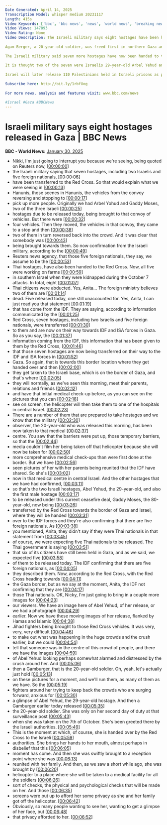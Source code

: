 ```yaml
---
Date Generated: April 14, 2025
Transcription Model: whisper medium 20231117
Length: 415s
Video Keywords: ['bbc', 'bbc news', 'news', 'world news', 'breaking news', 'us news', 'world', 'america', 'usa', 'usa news', 'india news', 'Israel', 'Gaza', 'Hostages', 'Thailand']
Video Views: 147893
Video Rating: None
Video Description: The Israeli military says eight hostages have been handed over to the Red Cross in Gaza as part of a third release of hostages since a ceasefire deal between Israel and Hamas began on 19 January.
 
Agam Berger, a 20-year-old soldier, was freed first in northern Gaza and is now back in Israel.
 
The Israeli military said seven more hostages have now been handed to the Red Cross in Gaza.
 
It is thought two of the seven were Israelis 29-year-old Arbel Yehud and 80-year-old Gadi Moses - while the five others were foreign nationals, believed to be Thai.
 
Israel will later release 110 Palestinians held in Israeli prisons as part of the exchange, according to Hamas.
 
Subscribe here: http://bit.ly/1rbfUog
 
For more news, analysis and features visit: www.bbc.com/news
 
#Israel #Gaza #BBCNews
---
```


# Israeli military says eight hostages released in Gaza | BBC News
**BBC - World News:** [January 30, 2025](https://www.youtube.com/watch?v=mUiQGSsmb3E)
*  Nikki, I'm just going to interrupt you because we're seeing, being quoted on Reuters now, [[00:00:00](https://www.youtube.com/watch?v=mUiQGSsmb3E&t=0.0s)]
*  the Israeli military saying that seven hostages, including two Israelis and five foreign nationals, [[00:00:06](https://www.youtube.com/watch?v=mUiQGSsmb3E&t=6.4s)]
*  have been transferred to the Red Cross. So that would explain what we were seeing in [[00:00:13](https://www.youtube.com/watch?v=mUiQGSsmb3E&t=13.120000000000001s)]
*  Hanunis, those scenes in Hanunis, the vehicles from the convoy reversing and stopping to [[00:00:17](https://www.youtube.com/watch?v=mUiQGSsmb3E&t=17.52s)]
*  pick up more people. Originally we had Arbel Yohud and Gaddy Moses, two of the three Israeli [[00:00:25](https://www.youtube.com/watch?v=mUiQGSsmb3E&t=25.68s)]
*  hostages due to be released today, being brought to that convoy of vehicles. But there were [[00:00:32](https://www.youtube.com/watch?v=mUiQGSsmb3E&t=32.6s)]
*  four vehicles. Then they moved, the vehicles in that convoy, they came to a stop and then [[00:00:38](https://www.youtube.com/watch?v=mUiQGSsmb3E&t=38.44s)]
*  two of them in turn reversed back into the crowd. And it was clear that somebody was [[00:00:43](https://www.youtube.com/watch?v=mUiQGSsmb3E&t=43.84s)]
*  being brought towards them. So now confirmation from the Israeli military, according to the [[00:00:49](https://www.youtube.com/watch?v=mUiQGSsmb3E&t=49.260000000000005s)]
*  Reuters news agency, that those five foreign nationals, they say, we assume to be the [[00:00:53](https://www.youtube.com/watch?v=mUiQGSsmb3E&t=53.92s)]
*  Thai hostages, have also been handed to the Red Cross. Now, all five were working on farms [[00:00:59](https://www.youtube.com/watch?v=mUiQGSsmb3E&t=59.6s)]
*  in southern Israel when they were kidnapped during the October 7 attacks. In total, eight [[00:01:07](https://www.youtube.com/watch?v=mUiQGSsmb3E&t=67.56s)]
*  Thai citizens were abducted. Yes, Anita... The foreign ministry believes two of them are [[00:01:14](https://www.youtube.com/watch?v=mUiQGSsmb3E&t=74.32000000000001s)]
*  dead. Five released today, one still unaccounted for. Yes, Anita, I can just read you that statement [[00:01:19](https://www.youtube.com/watch?v=mUiQGSsmb3E&t=79.6s)]
*  that has come from the IDF. They are saying, according to information communicated by the [[00:01:25](https://www.youtube.com/watch?v=mUiQGSsmb3E&t=85.55999999999999s)]
*  Red Cross, seven hostages, including two Israelis and five foreign nationals, were transferred [[00:01:30](https://www.youtube.com/watch?v=mUiQGSsmb3E&t=90.96s)]
*  to them and are now on their way towards IDF and ISA forces in Gaza. So as you say, the [[00:01:37](https://www.youtube.com/watch?v=mUiQGSsmb3E&t=97.75999999999999s)]
*  information coming from the IDF, this information that has been given to them by the Red Cross, [[00:01:46](https://www.youtube.com/watch?v=mUiQGSsmb3E&t=106.0s)]
*  that those seven hostages are now being transferred on their way to the IDF and ISA forces in [[00:01:52](https://www.youtube.com/watch?v=mUiQGSsmb3E&t=112.32s)]
*  Gaza. So again, that is towards this border location where they get handed over and then [[00:02:00](https://www.youtube.com/watch?v=mUiQGSsmb3E&t=120.24s)]
*  they get taken to the Israeli base, which is on the border of Gaza, and that's where [[00:02:05](https://www.youtube.com/watch?v=mUiQGSsmb3E&t=125.96000000000001s)]
*  they will normally, as we've seen this morning, meet their parents, relations and friends [[00:02:12](https://www.youtube.com/watch?v=mUiQGSsmb3E&t=132.32s)]
*  and have that initial medical check-up before, as you can see on the pictures that you can [[00:02:18](https://www.youtube.com/watch?v=mUiQGSsmb3E&t=138.76s)]
*  see on screen, the helicopter will then take them to one of the hospitals in central Israel. [[00:02:23](https://www.youtube.com/watch?v=mUiQGSsmb3E&t=143.95999999999998s)]
*  There are a number of them that are prepared to take hostages and we know that the military [[00:02:30](https://www.youtube.com/watch?v=mUiQGSsmb3E&t=150.56s)]
*  observer, the 20-year-old who was released this morning, has been now taken to that medical [[00:02:37](https://www.youtube.com/watch?v=mUiQGSsmb3E&t=157.28s)]
*  centre. You saw that the barriers were put up, those temporary barriers, so that the [[00:02:44](https://www.youtube.com/watch?v=mUiQGSsmb3E&t=164.6s)]
*  media couldn't film her being taken off that helicopter because she will now be taken for [[00:02:50](https://www.youtube.com/watch?v=mUiQGSsmb3E&t=170.4s)]
*  more comprehensive medical check-ups than were first done at the border. But we have [[00:02:56](https://www.youtube.com/watch?v=mUiQGSsmb3E&t=176.84s)]
*  seen pictures of her with her parents being reunited that the IDF have shared. So she's [[00:03:02](https://www.youtube.com/watch?v=mUiQGSsmb3E&t=182.32s)]
*  now in that medical centre in central Israel. And the other hostages that we have had confirmed, [[00:03:11](https://www.youtube.com/watch?v=mUiQGSsmb3E&t=191.07999999999998s)]
*  so that's the two Israeli hostages, Abel Yehud, the 29-year-old, and also the first male hostage [[00:03:17](https://www.youtube.com/watch?v=mUiQGSsmb3E&t=197.48s)]
*  to be released under this current ceasefire deal, Gaddy Moses, the 80-year-old, now being [[00:03:26](https://www.youtube.com/watch?v=mUiQGSsmb3E&t=206.24s)]
*  transferred by the Red Cross towards the border of Gaza and Israel, where they will be handed [[00:03:31](https://www.youtube.com/watch?v=mUiQGSsmb3E&t=211.64000000000001s)]
*  over to the IDF forces and they're also confirming that there are five foreign nationals. As [[00:03:38](https://www.youtube.com/watch?v=mUiQGSsmb3E&t=218.68s)]
*  you mentioned, Anita, they didn't say if they were Thai nationals in that statement from [[00:03:45](https://www.youtube.com/watch?v=mUiQGSsmb3E&t=225.12s)]
*  of course, we were expecting five Thai nationals to be released. The Thai government is saying [[00:03:51](https://www.youtube.com/watch?v=mUiQGSsmb3E&t=231.8s)]
*  that six of its citizens have still been held in Gaza, and as we said, we expected five [[00:03:58](https://www.youtube.com/watch?v=mUiQGSsmb3E&t=238.48000000000002s)]
*  of them to be released today. The IDF confirming that there are five foreign nationals, as [[00:04:05](https://www.youtube.com/watch?v=mUiQGSsmb3E&t=245.96s)]
*  they described them. Now, according to the Red Cross, with the Red Cross heading towards [[00:04:11](https://www.youtube.com/watch?v=mUiQGSsmb3E&t=251.04000000000002s)]
*  the Gaza border, but as we say at the moment, Anita, the IDF not confirming that they are [[00:04:17](https://www.youtube.com/watch?v=mUiQGSsmb3E&t=257.32s)]
*  those Thai nationals. OK, Nicky, I'm just going to bring in a couple more images for [[00:04:23](https://www.youtube.com/watch?v=mUiQGSsmb3E&t=263.36s)]
*  our viewers. We have an image here of Abel Yehud, of her release, or we had a photograph [[00:04:29](https://www.youtube.com/watch?v=mUiQGSsmb3E&t=269.68s)]
*  earlier. Now we have these moving images of her release, flanked by Hamas and Islamic [[00:04:38](https://www.youtube.com/watch?v=mUiQGSsmb3E&t=278.68s)]
*  Jihad fighters being brought to those Red Cross vehicles. It was very, very, very difficult [[00:04:46](https://www.youtube.com/watch?v=mUiQGSsmb3E&t=286.88s)]
*  to make out what was happening in the huge crowds and the crush earlier, but we could [[00:04:54](https://www.youtube.com/watch?v=mUiQGSsmb3E&t=294.2s)]
*  tell that someone was in the centre of this crowd of people, and there we have the images [[00:04:59](https://www.youtube.com/watch?v=mUiQGSsmb3E&t=299.36s)]
*  of Abel Yehud looking perhaps somewhat alarmed and distressed by the crush around her. And [[00:05:06](https://www.youtube.com/watch?v=mUiQGSsmb3E&t=306.0s)]
*  then a Gamburger, that is the 20-year-old soldier. Oh, yeah, let's actually just hold [[00:05:13](https://www.youtube.com/watch?v=mUiQGSsmb3E&t=313.56s)]
*  on these pictures for a moment, and we'll run them, as many of them as we have. So the [[00:05:19](https://www.youtube.com/watch?v=mUiQGSsmb3E&t=319.48s)]
*  fighters around her trying to keep back the crowds who are surging forward, anxious for [[00:05:30](https://www.youtube.com/watch?v=mUiQGSsmb3E&t=330.04s)]
*  a glimpse of Abel Yehud, the 29-year-old hostage. And then a Gamburger earlier today released [[00:05:35](https://www.youtube.com/watch?v=mUiQGSsmb3E&t=335.56s)]
*  the 20-year-old soldier. She was only on her second day of duty at that surveillance post [[00:05:43](https://www.youtube.com/watch?v=mUiQGSsmb3E&t=343.16s)]
*  when she was taken on the 7th of October. She's been greeted there by the Israeli authorities. [[00:05:49](https://www.youtube.com/watch?v=mUiQGSsmb3E&t=349.24s)]
*  This is the moment at which, of course, she is handed over by the Red Cross to the Israeli [[00:05:59](https://www.youtube.com/watch?v=mUiQGSsmb3E&t=359.44s)]
*  authorities. She brings her hands to her mouth, almost perhaps in disbelief that this [[00:06:05](https://www.youtube.com/watch?v=mUiQGSsmb3E&t=365.04s)]
*  moment has come. And then she was swiftly brought to a reception point where she was [[00:06:13](https://www.youtube.com/watch?v=mUiQGSsmb3E&t=373.0s)]
*  reunited with her family. And then, as we saw a short while ago, she was brought by [[00:06:20](https://www.youtube.com/watch?v=mUiQGSsmb3E&t=380.66s)]
*  helicopter to a place where she will be taken to a medical facility for all the soldiers [[00:06:26](https://www.youtube.com/watch?v=mUiQGSsmb3E&t=386.56s)]
*  sort of checks, the physical and psychological checks that will be made on her. And those [[00:06:35](https://www.youtube.com/watch?v=mUiQGSsmb3E&t=395.04s)]
*  screens were put up to afford her some privacy as she and her family got off the helicopter. [[00:06:42](https://www.youtube.com/watch?v=mUiQGSsmb3E&t=402.24s)]
*  Obviously, so many people wanting to see her, wanting to get a glimpse of her face, but [[00:06:48](https://www.youtube.com/watch?v=mUiQGSsmb3E&t=408.24s)]
*  that privacy afforded to her. [[00:06:52](https://www.youtube.com/watch?v=mUiQGSsmb3E&t=412.88s)]
